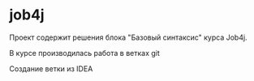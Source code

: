 # job4j
Проект содержит решения блока "Базовый синтаксис" курса Job4j.

В курсе производилась работа в ветках git

Создание ветки из IDEA